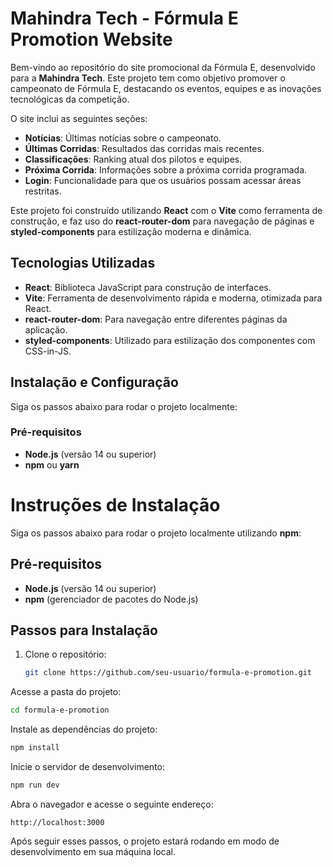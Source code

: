 # Mahindra Tech - Fórmula E Promotion Website

Bem-vindo ao repositório do site promocional da Fórmula E, desenvolvido para a **Mahindra Tech**. Este projeto tem como objetivo promover o campeonato de Fórmula E, destacando os eventos, equipes e as inovações tecnológicas da competição.

O site inclui as seguintes seções:
- **Notícias**: Últimas notícias sobre o campeonato.
- **Últimas Corridas**: Resultados das corridas mais recentes.
- **Classificações**: Ranking atual dos pilotos e equipes.
- **Próxima Corrida**: Informações sobre a próxima corrida programada.
- **Login**: Funcionalidade para que os usuários possam acessar áreas restritas.

Este projeto foi construído utilizando **React** com o **Vite** como ferramenta de construção, e faz uso do **react-router-dom** para navegação de páginas e **styled-components** para estilização moderna e dinâmica.

## Tecnologias Utilizadas

- **React**: Biblioteca JavaScript para construção de interfaces.
- **Vite**: Ferramenta de desenvolvimento rápida e moderna, otimizada para React.
- **react-router-dom**: Para navegação entre diferentes páginas da aplicação.
- **styled-components**: Utilizado para estilização dos componentes com CSS-in-JS.

## Instalação e Configuração

Siga os passos abaixo para rodar o projeto localmente:

### Pré-requisitos

- **Node.js** (versão 14 ou superior)
- **npm** ou **yarn**

# Instruções de Instalação

Siga os passos abaixo para rodar o projeto localmente utilizando **npm**:

## Pré-requisitos

- **Node.js** (versão 14 ou superior)
- **npm** (gerenciador de pacotes do Node.js)

## Passos para Instalação

1. Clone o repositório:

   ```bash
   git clone https://github.com/seu-usuario/formula-e-promotion.git
   ```

Acesse a pasta do projeto:

```bash
cd formula-e-promotion
```
Instale as dependências do projeto:

```bash
npm install
```
Inicie o servidor de desenvolvimento:

```bash
npm run dev
```
Abra o navegador e acesse o seguinte endereço:

```arduino
http://localhost:3000
```
Após seguir esses passos, o projeto estará rodando em modo de desenvolvimento em sua máquina local.